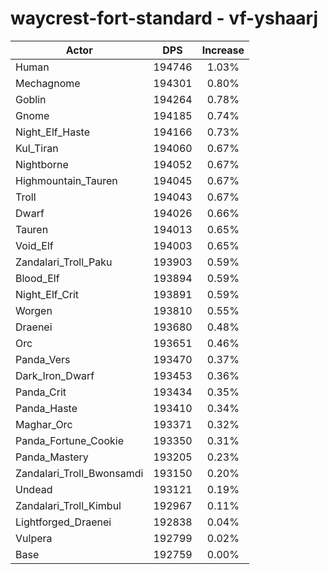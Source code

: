 # waycrest-fort-standard - vf-yshaarj
| Actor | DPS | Increase |
|---|:---:|:---:|
|Human|194746|1.03%|
|Mechagnome|194301|0.80%|
|Goblin|194264|0.78%|
|Gnome|194185|0.74%|
|Night_Elf_Haste|194166|0.73%|
|Kul_Tiran|194060|0.67%|
|Nightborne|194052|0.67%|
|Highmountain_Tauren|194045|0.67%|
|Troll|194043|0.67%|
|Dwarf|194026|0.66%|
|Tauren|194013|0.65%|
|Void_Elf|194003|0.65%|
|Zandalari_Troll_Paku|193903|0.59%|
|Blood_Elf|193894|0.59%|
|Night_Elf_Crit|193891|0.59%|
|Worgen|193810|0.55%|
|Draenei|193680|0.48%|
|Orc|193651|0.46%|
|Panda_Vers|193470|0.37%|
|Dark_Iron_Dwarf|193453|0.36%|
|Panda_Crit|193434|0.35%|
|Panda_Haste|193410|0.34%|
|Maghar_Orc|193371|0.32%|
|Panda_Fortune_Cookie|193350|0.31%|
|Panda_Mastery|193205|0.23%|
|Zandalari_Troll_Bwonsamdi|193150|0.20%|
|Undead|193121|0.19%|
|Zandalari_Troll_Kimbul|192967|0.11%|
|Lightforged_Draenei|192838|0.04%|
|Vulpera|192799|0.02%|
|Base|192759|0.00%|
